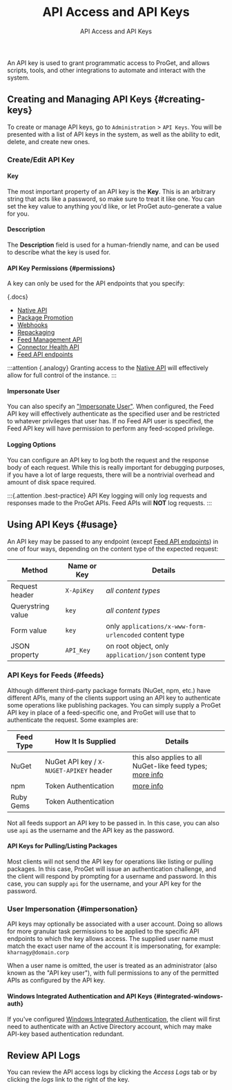 ﻿---
title: API Access and API Keys
subtitle: API Access and API Keys
sequence: 120
keywords: proget, api
---

An API key is used to grant programmatic access to ProGet, and allows scripts, tools, and other integrations to automate and interact with the system.

## Creating and Managing API Keys {#creating-keys}

To create or manage API keys, go to `Administration` > `API Keys`. You will be presented with a list of API keys in the system, as well as the ability to edit, delete, and create new ones.

### Create/Edit API Key

#### Key

The most important property of an API key is the **Key**. This is an arbitrary string that acts like a password, so make sure to treat it like one. You can set the key value to anything you'd like, or let ProGet auto-generate a value for you.

#### Desccription

The **Description** field is used for a human-friendly name, and can be used to describe what the key is used for.

#### API Key Permissions {#permissions}

A key can only be used for the API endpoints that you specify:

{.docs}
- [Native API](/docs/proget/reference/api#native)
- [Package Promotion](/docs/proget/reference/api/package-promotion)
- [Webhooks](/docs/proget/reference/api/webhook)
- [Repackaging](/docs/proget/reference/api/repackaging.htm)
- [Feed Management API](/docs/proget/reference/api/feed-management)
- [Connector Health API](/docs/proget/reference/api/connector-health)
- [Feed API endpoints](#feeds)

:::attention {.analogy}
Granting access to the [Native API](/docs/proget/reference/api#native) will effectively allow for full control of the instance.
:::

#### Impersonate User

You can also specify an ["Impersonate User"](#impersonation). When configured, the Feed API key will effectively authenticate as the specified user and be restricted to whatever privileges that user has. If no Feed API user is specified, the Feed API key will have permission to perform any feed-scoped privilege.

#### Logging Options

You can configure an API key to log both the request and the response body of each request. While this is really important for debugging purposes, if you have a lot of large requests, there will be a nontrivial overhead and amount of disk space required.  

:::{.attention .best-practice}
API Key logging will only log requests and responses made to the ProGet APIs.  Feed APIs will **NOT** log requests.
:::

## Using API Keys {#usage}
 
An API key may be passed to any endpoint (except [Feed API endpoints](#feeds)) in one of four ways, depending on the content type of the expected request:

| Method | Name or Key | Details |
|----|----|----|
|Request header| `X-ApiKey` | *all content types* |
|Querystring value| `key` | *all content types* |
|Form value| `key` | only `applications/x-www-form-urlencoded` content type |
|JSON property | `API_Key` | on root object, only `application/json` content type |

### API Keys for Feeds {#feeds}

Although different third-party package formats (NuGet, npm, etc.) have different APIs, many of the clients support using an API key to authenticate some operations like publishing packages. You can simply supply a ProGet API key in place of a feed-specific one, and ProGet will use that to authenticate the request. Some examples are:

| Feed Type | How It Is Supplied | Details |
|---|---|---|
| NuGet | NuGet API key / `X-NUGET-APIKEY` header | this also applies to all NuGet-like feed types; [more info](/docs/proget/feeds/nuget#nuget) |
| npm | Token Authentication | [more info](/docs/proget/feeds/npm#token) |
| Ruby Gems | Token Authentication |  |

Not all feeds support an API key to be passed in. In this case, you can also use `api` as the username and the API key as the password.

#### API Keys for Pulling/Listing Packages

Most clients will not send the API key for operations like listing or pulling packages. In this case, ProGet will issue an authentication challenge, and the client will respond by prompting for a username and password. In this case, you can supply `api` for the username, and your API key for the password.



### User Impersonation {#impersonation}

API keys may optionally be associated with a user account. Doing so allows for more granular task permissions to be applied to the specific API endpoints to which the key allows access. The supplied user name must match the exact user name of the account it is impersonating, for example: `kharnagy@domain.corp`

When a user name is omitted, the user is treated as an administrator (also known as the "API key user"), with full permissions to any of the permitted APIs as configured by the API key.

#### Windows Integrated Authentication and API Keys {#integrated-windows-auth}

If you've configured [Windows Integrated Authentication](/docs/various/ldap/integrated-authentication), the client will first need to authenticate with an Active Directory account, which may make API-key based authentication redundant.

## Review API Logs

You can review the API access logs by clicking the _Access Logs_ tab or by clicking the _logs_ link to the right of the key.
